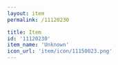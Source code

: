 ```yaml
---
layout: item
permalink: /11120230

title: Item
id: '11120230'
item_name: 'Unknown'
icon_url: 'item/icon/11150023.png'
---
```

